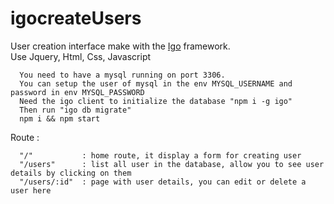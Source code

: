 # igocreateUsers

User creation interface make with the [Igo](https://github.com/igocreate/igo) framework.<br/>
Use Jquery, Html, Css, Javascript

````
  You need to have a mysql running on port 3306.
  You can setup the user of mysql in the env MYSQL_USERNAME and password in env MYSQL_PASSWORD
  Need the igo client to initialize the database "npm i -g igo"
  Then run "igo db migrate"
  npm i && npm start
````

Route : 
````
  "/"           : home route, it display a form for creating user
  "/users"      : list all user in the database, allow you to see user details by clicking on them
  "/users/:id"  : page with user details, you can edit or delete a user here
`````
